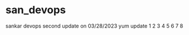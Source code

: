 # san_devops
sankar devops
second update on 03/28/2023
yum update
1
2
3
4
5
6
7
8




















